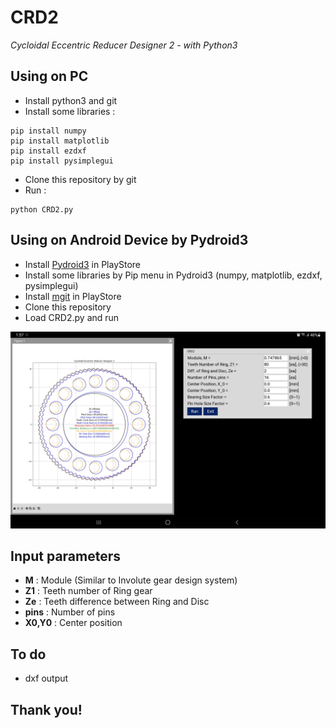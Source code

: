 # CRD2

_Cycloidal Eccentric Reducer Designer 2 - with Python3_


## Using on PC

* Install python3 and git
* Install some libraries :

```
pip install numpy
pip install matplotlib
pip install ezdxf
pip install pysimplegui
```
* Clone this repository by git
* Run :

```
python CRD2.py
```


## Using on Android Device by Pydroid3

* Install [Pydroid3](https://play.google.com/store/apps/details?id=ru.iiec.pydroid3&hl=ko&gl=US) in PlayStore
* Install some libraries by Pip menu in Pydroid3 (numpy, matplotlib, ezdxf, pysimplegui)
* Install [mgit](https://play.google.com/store/apps/details?id=com.manichord.mgit&hl=ko&gl=US) in PlayStore
* Clone this repository
* Load CRD2.py and run

![](./img/Screenshot_Pydroid3_02.jpg)


## Input parameters

* __M__ : Module (Similar to Involute gear design system)
* __Z1__ : Teeth number of Ring gear
* __Ze__ : Teeth difference between Ring and Disc
* __pins__ : Number of pins
* __X0,Y0__ : Center position


## To do

* dxf output


## Thank you!